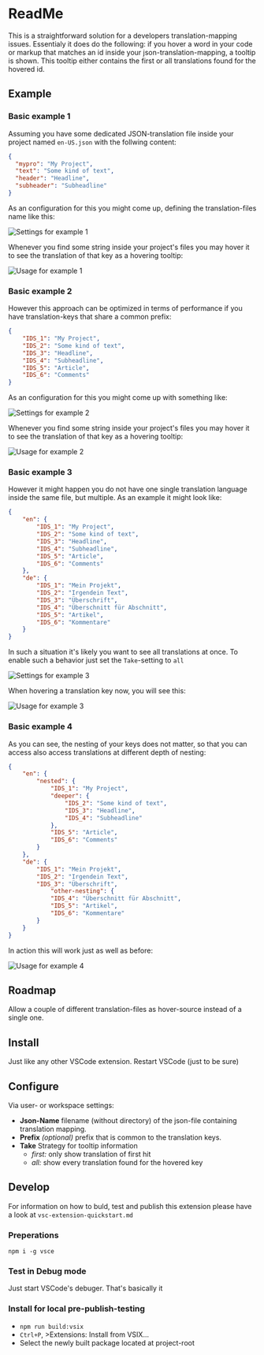 # ReadMe
This is a straightforward solution for a developers translation-mapping issues.
Essentialy it does do the following:
if you hover a word in your code or markup that matches an id inside your json-translation-mapping,
a tooltip is shown. 
This tooltip either contains the first or all translations found for the hovered id.

## Example
### Basic example 1
Assuming you have some dedicated JSON-translation file inside your project named `en-US.json` with the follwing content:

```json
{
  "mypro": "My Project",
  "text": "Some kind of text",
  "header": "Headline",
  "subheader": "Subheadline"
}
```

As an configuration for this you might come up, defining the translation-files name like this:

![Settings for example 1](https://github.com/ArsProgramma/TranslationPeek/tree/master/src/readme-asests/settings_example_1.png)

Whenever you find some string inside your project's files you may hover it
to see the translation of that key as a hovering tooltip:

![Usage for example 1](https://github.com/ArsProgramma/TranslationPeek/tree/master/src/readme-asests/usage_example_1.png)

### Basic example 2
However this approach can be optimized in terms of performance if you have translation-keys that share a common prefix:

```json
{
    "IDS_1": "My Project",
    "IDS_2": "Some kind of text",
    "IDS_3": "Headline",
    "IDS_4": "Subheadline",
    "IDS_5": "Article",
    "IDS_6": "Comments"
}
```

As an configuration for this you might come up with something like:

![Settings for example 2](https://github.com/ArsProgramma/TranslationPeek/tree/master/src/readme-asests/settings_example_2.png)

Whenever you find some string inside your project's files you may hover it
to see the translation of that key as a hovering tooltip:

![Usage for example 2](https://github.com/ArsProgramma/TranslationPeek/tree/master/src/readme-asests/usage_example_1_2.png)

### Basic example 3
However it might happen you do not have one single translation language inside the same file, but multiple. As an example it might look like:

```json
{
    "en": {
        "IDS_1": "My Project",
        "IDS_2": "Some kind of text",
        "IDS_3": "Headline",
        "IDS_4": "Subheadline",
        "IDS_5": "Article",
        "IDS_6": "Comments"
    },
    "de": {
        "IDS_1": "Mein Projekt",
        "IDS_2": "Irgendein Text",
        "IDS_3": "Überschrift",
        "IDS_4": "Überschnitt für Abschnitt",
        "IDS_5": "Artikel",
        "IDS_6": "Kommentare"
    }
}
```

In such a situation it's likely you want to see all translations at once.
To enable such a behavior just set the ```Take```-setting to ```all```

![Settings for example 3](https://github.com/ArsProgramma/TranslationPeek/tree/master/src/readme-asests/settings_example_3.png)

When hovering a translation key now, you will see this:

![Usage for example 3](https://github.com/ArsProgramma/TranslationPeek/tree/master/src/readme-asests/usage_example_3.png)

### Basic example 4
As you can see, the nesting of your keys does not matter,
so that you can access also access translations at different depth of nesting:

```json
{
    "en": {
        "nested": {
            "IDS_1": "My Project",
            "deeper": {
                "IDS_2": "Some kind of text",
                "IDS_3": "Headline",
                "IDS_4": "Subheadline"
            },
            "IDS_5": "Article",
            "IDS_6": "Comments"
        }
    },
    "de": {
        "IDS_1": "Mein Projekt",
        "IDS_2": "Irgendein Text",
        "IDS_3": "Überschrift",
            "other-nesting": {
            "IDS_4": "Überschnitt für Abschnitt",
            "IDS_5": "Artikel",
            "IDS_6": "Kommentare"
        }
    }
}
```

In action this will work just as well as before:

![Usage for example 4](https://github.com/ArsProgramma/TranslationPeek/tree/master/src/readme-asests/usage_example_4.png)

## Roadmap
Allow a couple of different translation-files as hover-source instead of a single one.

## Install
Just like any other VSCode extension.
Restart VSCode (just to be sure)

## Configure
Via user- or workspace settings:
  - **Json-Name** filename (without directory) of the json-file containing translation mapping.
  - **Prefix** _(optional)_ prefix that is common to the translation keys. 
  - **Take** Strategy for tooltip information
    - _first:_ only show translation of first hit
    - _all:_ show every translation found for the hovered key

## Develop
For information on how to buld, test and publish this extension 
please have a look at ```vsc-extension-quickstart.md```

### Preperations
```npm i -g vsce```

### Test in Debug mode
Just start VSCode's debuger. That's basically it

### Install for local pre-publish-testing
  - ```npm run build:vsix```
  - ```Ctrl+P```, >Extensions: Install from VSIX...
  - Select the newly built package located at project-root
